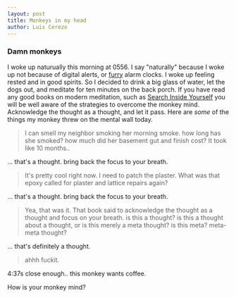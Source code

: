 ```yaml
---
layout: post
title: Monkeys in my head
author: Luis Cerezo
---
```

### Damn monkeys

I woke up naturually this morning at 0556. I say "naturally" because I woke up not because of digital alerts, or [furry](https://500px.com/photo/8239680/pogo-by-luis-cerezo) alarm clocks. I woke up feeling rested and in good spirits. So I decided to drink a big glass of water, let the dogs out, and meditate for ten minutes on the back porch. If you have read any good books on modern meditation, such as [Search Inside Yourself](https://siyli.org/resources/category/siy-book) you will be well aware of the strategies to overcome the monkey mind. Acknowledge the thought as a thought, and let it pass. 
Here are *some* of the things my monkey threw on the mental wall today.

> I can smell my neighbor smoking her morning smoke. how long has she smoked? how much did her basement gut and finish cost? It took like 10 months..

... that's a thought. bring back the focus to your breath. 

> It's pretty cool right now. I need to patch the plaster. What was that epoxy called for plaster and lattice repairs again?

... that's a thought. bring back the focus to your breath.

> Yea, that was it. That book said to acknowledge the thought as a thought and focus on your breath. is this a thought? is this a thought about a thought, or is this merely a meta thought? is this meta? meta-meta thought?

... that's definitely a thought.  

> ahhh fuckit.

4:37s close enough.. this monkey wants coffee. 


How is your monkey mind?

